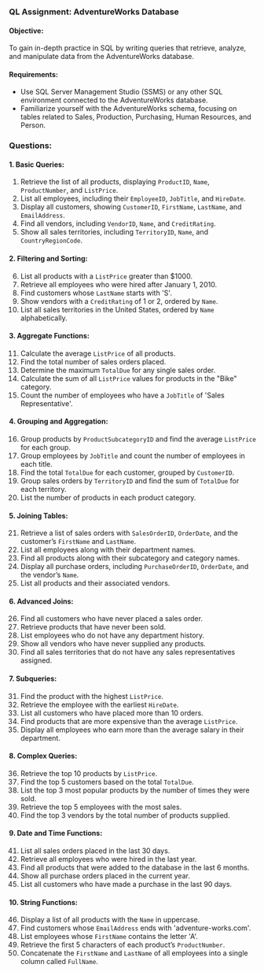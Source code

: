 ### **QL Assignment: AdventureWorks Database**

#### **Objective:**
To gain in-depth practice in SQL by writing queries that retrieve, analyze, and manipulate data from the AdventureWorks database.

#### **Requirements:**
- Use SQL Server Management Studio (SSMS) or any other SQL environment connected to the AdventureWorks database.
- Familiarize yourself with the AdventureWorks schema, focusing on tables related to Sales, Production, Purchasing, Human Resources, and Person.

### **Questions:**

#### **1. Basic Queries:**
1. Retrieve the list of all products, displaying `ProductID`, `Name`, `ProductNumber`, and `ListPrice`.
2. List all employees, including their `EmployeeID`, `JobTitle`, and `HireDate`.
3. Display all customers, showing `CustomerID`, `FirstName`, `LastName`, and `EmailAddress`.
4. Find all vendors, including `VendorID`, `Name`, and `CreditRating`.
5. Show all sales territories, including `TerritoryID`, `Name`, and `CountryRegionCode`.

#### **2. Filtering and Sorting:**
6. List all products with a `ListPrice` greater than $1000.
7. Retrieve all employees who were hired after January 1, 2010.
8. Find customers whose `LastName` starts with 'S'.
9. Show vendors with a `CreditRating` of 1 or 2, ordered by `Name`.
10. List all sales territories in the United States, ordered by `Name` alphabetically.

#### **3. Aggregate Functions:**
11. Calculate the average `ListPrice` of all products.
12. Find the total number of sales orders placed.
13. Determine the maximum `TotalDue` for any single sales order.
14. Calculate the sum of all `ListPrice` values for products in the "Bike" category.
15. Count the number of employees who have a `JobTitle` of 'Sales Representative'.

#### **4. Grouping and Aggregation:**
16. Group products by `ProductSubcategoryID` and find the average `ListPrice` for each group.
17. Group employees by `JobTitle` and count the number of employees in each title.
18. Find the total `TotalDue` for each customer, grouped by `CustomerID`.
19. Group sales orders by `TerritoryID` and find the sum of `TotalDue` for each territory.
20. List the number of products in each product category.

#### **5. Joining Tables:**
21. Retrieve a list of sales orders with `SalesOrderID`, `OrderDate`, and the customer’s `FirstName` and `LastName`.
22. List all employees along with their department names.
23. Find all products along with their subcategory and category names.
24. Display all purchase orders, including `PurchaseOrderID`, `OrderDate`, and the vendor’s `Name`.
25. List all products and their associated vendors.

#### **6. Advanced Joins:**
26. Find all customers who have never placed a sales order.
27. Retrieve products that have never been sold.
28. List employees who do not have any department history.
29. Show all vendors who have never supplied any products.
30. Find all sales territories that do not have any sales representatives assigned.

#### **7. Subqueries:**
31. Find the product with the highest `ListPrice`.
32. Retrieve the employee with the earliest `HireDate`.
33. List all customers who have placed more than 10 orders.
34. Find products that are more expensive than the average `ListPrice`.
35. Display all employees who earn more than the average salary in their department.

#### **8. Complex Queries:**
36. Retrieve the top 10 products by `ListPrice`.
37. Find the top 5 customers based on the total `TotalDue`.
38. List the top 3 most popular products by the number of times they were sold.
39. Retrieve the top 5 employees with the most sales.
40. Find the top 3 vendors by the total number of products supplied.

#### **9. Date and Time Functions:**
41. List all sales orders placed in the last 30 days.
42. Retrieve all employees who were hired in the last year.
43. Find all products that were added to the database in the last 6 months.
44. Show all purchase orders placed in the current year.
45. List all customers who have made a purchase in the last 90 days.

#### **10. String Functions:**
46. Display a list of all products with the `Name` in uppercase.
47. Find customers whose `EmailAddress` ends with 'adventure-works.com'.
48. List employees whose `FirstName` contains the letter 'A'.
49. Retrieve the first 5 characters of each product’s `ProductNumber`.
50. Concatenate the `FirstName` and `LastName` of all employees into a single column called `FullName`.
